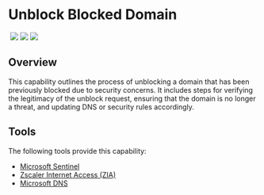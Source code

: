 # Unblock Blocked Domain
&nbsp;![](https://img.shields.io/badge/ID-C5102-blue)&nbsp;![](https://img.shields.io/badge/Phase-Recovery_%28P0005%29-blue)&nbsp;![](https://img.shields.io/badge/Category-Network-blue)
## Overview
This capability outlines the process of unblocking a domain that has been previously blocked due to security concerns. It includes steps for verifying the legitimacy of the unblock request, ensuring that the domain is no longer a threat, and updating DNS or security rules accordingly.

## Tools
The following tools provide this capability:

- [Microsoft Sentinel](../tool/ms-sentinel/C5102.md)
- [Zscaler Internet Access (ZIA)](../tool/zscaler-zia/C5102.md)
- [Microsoft DNS](../tool/ms-dns/C5102.md)